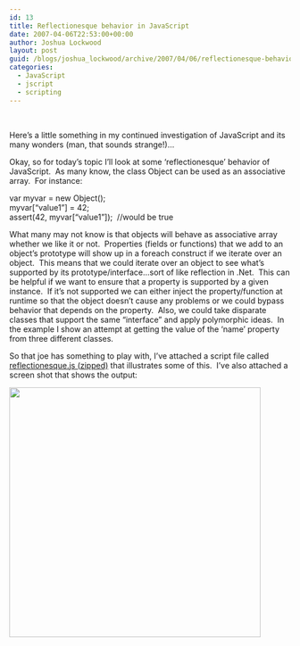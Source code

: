 ```yaml
---
id: 13
title: Reflectionesque behavior in JavaScript
date: 2007-04-06T22:53:00+00:00
author: Joshua Lockwood
layout: post
guid: /blogs/joshua_lockwood/archive/2007/04/06/reflectionesque-behavior-in-javascript.aspx
categories:
  - JavaScript
  - jscript
  - scripting
---
```

&nbsp;


  


Here&#8217;s a little something in my continued investigation of JavaScript and its many wonders (man, that sounds strange!)&#8230;
  


Okay, so for today&#8217;s topic I&#8217;ll look at some &#8216;reflectionesque&#8217; behavior of JavaScript.&nbsp; As many know, the class Object can be used as an associative array.&nbsp; For instance:
  


var myvar = new Object();  
myvar[&#8220;value1&#8221;] = 42;  
assert(42, myvar[&#8220;value1&#8221;]);&nbsp; //would be true
  


What many may not know is that objects will behave as associative array whether we like it or not.&nbsp; Properties (fields or functions) that we add to an object&#8217;s prototype will show up in a foreach construct if we iterate over an object.&nbsp; This means that we could iterate over an object to see what&#8217;s supported by its prototype/interface&#8230;sort of like reflection in .Net.&nbsp; This can be helpful if we want to ensure that a property is supported by a given instance.&nbsp; If it&#8217;s not supported we can either inject the property/function at runtime so that the object doesn&#8217;t cause any problems or we could bypass behavior that depends on the property.&nbsp; Also, we could take disparate classes that support the same &#8220;interface&#8221; and apply polymorphic ideas.&nbsp; In the example I show an attempt at getting the value of the &#8216;name&#8217; property from three different classes.
  


So that joe has something to play with, I&#8217;ve attached a script file called [reflectionesque.js (zipped)](http://www.lostechies.com/files/folders/examplesource/entry111.aspx) that illustrates some of this.&nbsp;&nbsp;I&#8217;ve also attached a screen shot that shows the output:
  


<IMG height="448" src="http://lostechies.com/joshualockwood/files/2011/03ReflectionesquebehaviorinJavaScript_13309/clip_image002[2][2].jpg" width="450" />